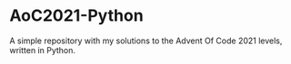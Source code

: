 # AoC2021-Python

A simple repository with my solutions to the Advent Of Code 2021 levels, written in Python.

